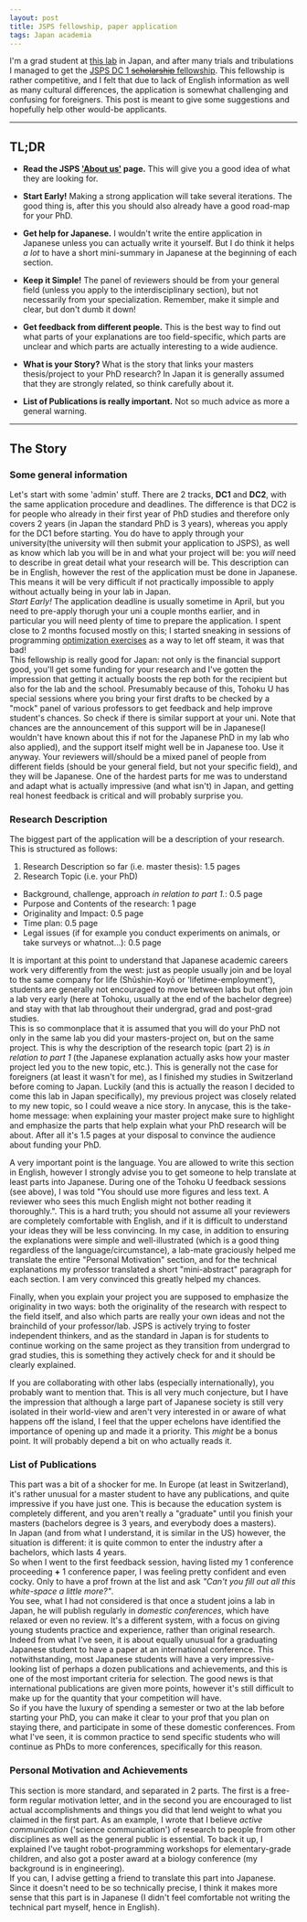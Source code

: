 ```yaml
---
layout: post
title: JSPS fellowship, paper application
tags: Japan academia
---
```


I'm a grad student at [this lab](http://www.cmplx.riec.tohoku.ac.jp/) in Japan, and after many trials and tribulations I managed to get the [JSPS DC 1 <del>scholarship</del> fellowship](http://www.jsps.go.jp/english/e-pd/index.html). This fellowship is rather competitive, and I felt that due to lack of English information as well as many cultural differences, the application is somewhat challenging and confusing for foreigners. This post is meant to give some suggestions and hopefully help other would-be applicants.

----

## TL;DR

* **Read the JSPS ['About us'](http://www.jsps.go.jp/english/aboutus/index.html) page.** This will give you a good idea of what they are looking for.

* **Start Early!** Making a strong application will take several iterations. The good thing is, after this you should also already have a good road-map for your PhD.

* **Get help for Japanese.** I wouldn't write the entire application in Japanese unless you can actually write it yourself. But I do think it helps _a lot_ to have a short mini-summary in Japanese at the beginning of each section.

* **Keep it Simple!** The panel of reviewers should be from your general field (unless you apply to the interdisciplinary section), but not necessarily from your specialization. Remember, make it simple and clear, but don't dumb it down!

* **Get feedback from different people.** This is the best way to find out what parts of your explanations are too field-specific, which parts are unclear and which parts are actually interesting to a wide audience.

* **What is your Story?** What is the story that links your masters thesis/project to your PhD research? In Japan it is generally assumed that they are strongly related, so think carefully about it.

* **List of Publications is really important.** Not so much advice as more a general warning.

----

## The Story

### Some general information

Let's start with some 'admin' stuff. There are 2 tracks, **DC1** and **DC2**, with the same application procedure and deadlines. The difference is that DC2 is for people who already in their first year of PhD studies and therefore only covers 2 years (in Japan the standard PhD is 3 years), whereas you apply for the DC1 before starting. You do have to apply through your university(the university will then submit your application to JSPS), as well as know which lab you will be in and what your project will be: you _will_ need to describe in great detail what your research will be. This description can be in English, however the rest of the application must be done in Japanese. This means it will be very difficult if not practically impossible to apply without actually being in your lab in Japan.  
_Start Early!_ The application deadline is usually sometime in April, but you need to pre-apply thorugh your uni a couple months earlier, and in particular you will need plenty of time to prepare the application. I spent close to 2 months focused mostly on this; I started sneaking in sessions of programming [optimization exercises](https://www.coursera.org/course/optimization) as a way to let off steam, it was that bad!  
This fellowship is really good for Japan: not only is the financial support good, you'll get some funding for your research and I've gotten the impression that getting it actually boosts the rep both for the recipient but also for the lab and the school. Presumably because of this, Tohoku U has special sessions where you bring your first drafts to be checked by a "mock" panel of various professors to get feedback and help improve student's chances. So check if there is similar support at your uni. Note that chances are the announcement of this support will be in Japanese(I wouldn't have known about this if not for the Japanese PhD in my lab who also applied), and the support itself might well be in Japanese too. Use it anyway. Your reviewers will/should be a mixed panel of people from different fields (should be your general field, but not your specific field), and they will be Japanese. One of the hardest parts for me was to understand and adapt what is actually impressive (and what isn't) in Japan, and getting real honest feedback is critical and will probably surprise you.  
<!--  The best feedback I got from this session was "You should use more figures. If a [Japanese] reviewer gets sees so much English he might bother to read it. Maybe you can get someone to help translate it into Japanese?" Honest feedback which prompted me to get parts of short "subtitles" describing  -->

### Research Description
The biggest part of the application will be a description of your research. This is structured as follows:

1. Research Description so far (i.e. master thesis): 1.5 pages
2. Research Topic (i.e. your PhD)
  * Background, challenge, approach _in relation to part 1._: 0.5 page
  * Purpose and Contents of the research: 1 page
  * Originality and Impact: 0.5 page
  * Time plan: 0.5 page
  * Legal issues (if for example you conduct experiments on animals, or take surveys or whatnot...): 0.5 page

It is important at this point to understand that Japanese academic careers work very differently from the west: just as people usually join and be loyal to the same company for life (Shūshin-Koyō or 'lifetime-employment'), students are generally not encouraged to move between labs but often join a lab very early (here at Tohoku, usually at the end of the bachelor degree) and stay with that lab throughout their undergrad, grad and post-grad studies.  
This is so commonplace that it is assumed that you will do your PhD not only in the same lab you did your masters-project on, but on the same project. This is why the description of the research topic (part 2) is _in relation to part 1_ (the Japanese explanation actually asks how your master project led you to the new topic, etc.). This is generally not the case for foreigners (at least it wasn't for me), as I finished my studies in Switzerland before coming to Japan. Luckily (and this is actually the reason I decided to come this lab in Japan specifically), my previous project was closely related to my new topic, so I could weave a nice story. In anycase, this is the take-home message: when explaining your master project make sure to highlight and emphasize the parts that help explain what your PhD research will be about. After all it's 1.5 pages at your disposal to convince the audience about funding your PhD.  

A very important point is the language. You are allowed to write this section in English, however I strongly advise you to get someone to help translate at least parts into Japanese. During one of the Tohoku U feedback sessions (see above), I was told "You should use more figures and less text. A reviewer who sees this much English might not bother reading it thoroughly.". This is a hard truth; you should not assume all your reviewers are completely comfortable with English, and if it is difficult to understand your ideas they will be less convincing. In my case, in addition to ensuring the explanations were simple and well-illustrated (which is a good thing regardless of the language/circumstance), a lab-mate graciously helped me translate the entire "Personal Motivation" section, and for the technical explanations my professor translated a short "mini-abstract" paragraph for each section. I am very convinced this greatly helped my chances.

Finally, when you explain your project you are supposed to emphasize the originality in two ways: both the originality of the research with respect to the field itself, and also which parts are really your own ideas and not the brainchild of your professor/lab. JSPS is actively trying to foster independent thinkers, and as the standard in Japan is for students to continue working on the same project as they transition from undergrad to grad studies, this is something they actively check for and it should be clearly explained.  

If you are collaborating with other labs (especially internationally), you probably want to mention that. This is all very much conjecture, but I have the impression that although a large part of Japanese society is still very isolated in their world-view and aren't very interested in or aware of what happens off the island, I feel that the upper echelons have identified the importance of opening up and made it a priority. This _might_ be a bonus point. It will probably depend a bit on who actually reads it.

### List of Publications
This part was a bit of a shocker for me. In Europe (at least in Switzerland), it's rather unusual for a master student to have any publications, and quite impressive if you have just one. This is because the education system is completely different, and you aren't really a "graduate" until you finish your masters (bachelors degree is 3 years, and everybody does a masters).  
In Japan (and from what I understand, it is similar in the US) however, the situation is different: it is quite common to enter the industry after a bachelors, which lasts 4 years.  
So when I went to the first feedback session, having listed my 1 conference proceeding **+** 1 conference paper, I was feeling pretty confident and even cocky. Only to have a prof frown at the list and ask _"Can't you fill out all this white-space a little more?"_.  
You see, what I had not considered is that once a student joins a lab in Japan, he will publish regularly in _domestic conferences_, which have relaxed or even no review. It's a different system, with a focus on giving young students practice and experience, rather than original research. Indeed from what I've seen, it is about equally unusual for a graduating Japanese student to have a paper at an international conference. This notwithstanding, most Japanese students will have a very impressive-looking list of perhaps a dozen publications and achievements, and this is one of the most important criteria for selection. The good news is that international publications are given more points, however it's still difficult to make up for the quantity that your competition will have.  
So if you have the luxury of spending a semester or two at the lab before starting your PhD, you can make it clear to your prof that you plan on staying there, and participate in some of these domestic conferences. From what I've seen, it is common practice to send specific students who will continue as PhDs to more conferences, specifically for this reason.  

### Personal Motivation and Achievements
This section is more standard, and separated in 2 parts. The first is a free-form regular motivation letter, and in the second you are encouraged to list actual accomplishments and things you did that lend weight to what you claimed in the first part. As an example, I wrote that I believe _active communication_ ('science communication') of research to people from other disciplines as well as the general public is essential. To back it up, I explained I've taught robot-programming workshops for elementary-grade children, and also got a poster award at a biology conference (my background is in engineering).  
If you can, I advise getting a friend to translate this part into Japanese. Since it doesn't need to be so technically precise, I think it makes more sense that this part is in Japanese (I didn't feel comfortable not writing the technical part myself, hence in English).  